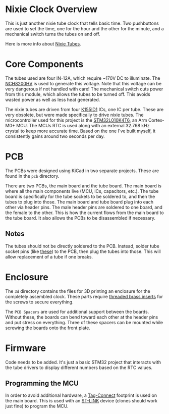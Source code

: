 # Nixie Clock Overview

This is just another nixie tube clock that tells basic time. Two pushbuttons are used to set the time, one for the hour and the other for the minute, and a mechanical switch turns the tubes on and off.

Here is more info about [Nixie Tubes](https://en.wikipedia.org/wiki/Nixie_tube).

# Core Components

The tubes used are four IN-12A, which require ~170V DC to illuminate. The
[NCH8200HV](https://omnixie.com/products/nch8200hv-nixie-hv-power-module)
is used to generate this voltage. Note that this voltage can be very dangerous if not handled with care! The mechanical switch cuts power from this module, which allows the tubes to be turned off. This avoids wasted power as well as less heat generated.

The nixie tubes are driven from four [K155ID1](https://tubehobby.com/datasheets/k155id1.pdf) ICs, one IC per tube. These are very obsolete, but were made specifically to drive nixie tubes. The microcontroller used for this project is the [STM32L010K4T6](https://www.st.com/en/microcontrollers-microprocessors/stm32l010k4.html), an Arm Cortex-M0+ MCU. The MCUs RTC is used along with an external 32.768 kHz crystal to keep more accurate time. Based on the one I've built myself, it consistently gains around two seconds per day.

# PCB

The PCBs were designed using KiCad in two separate projects. These are found in the `pcb` directory.

There are two PCBs, the main board and the tube board. The main board is where all the main components live (MCU, ICs, capacitors, etc.). The tube board is specifically for the tube sockets to be soldered to, and then the tubes to plug into those. The main board and tube board plug into each other via header pins. The male header pins are soldered to one board, and the female to the other. This is how the current flows from the main board to the tube board. It also allows the PCBs to be disassembled if necessary.

## Notes

The tubes should not be directly soldered to the PCB. Instead, solder tube socket pins (like
[these](https://www.etsy.com/listing/856456136/gold-plated-nixievfd-tube-socket-pins?click_key=3aa738477236e6aae10748a8f744ee708d0334e3%3A856456136&click_sum=6581c23f&ref=listing-free-shipping-bundle-1))
to the PCB, then plug the tubes into those. This will allow replacement of a tube if one breaks.

# Enclosure

The `3d` directory contains the files for 3D printing an enclosure for the completely assembled clock. These parts require [threaded brass inserts](https://www.amazon.com/gp/product/B07HKT5W7S/ref=ppx_yo_dt_b_asin_title_o04_s00?ie=UTF8&psc=1)
for the screws to secure everything.

The `PCB Spacers` are used for additional support between the boards. Without these, the boards can bend toward each other at the header pins and put stress on everything. Three of these spacers can be mounted while screwing the boards onto the front plate.

# Firmware

Code needs to be added. It's just a basic STM32 project that interacts with the tube drivers to display different numbers based on the RTC values.

## Programming the MCU

In order to avoid additional hardware, a
[Tag-Connect](https://www.tag-connect.com/product/tc2030-idc-6-pin-tag-connect-plug-of-nails-spring-pin-cable-with-legs)
footprint is used on the main board. This is used with an
[ST-LINK](https://www.st.com/en/development-tools/st-link-v2.html)
device (clones should work just fine) to program the MCU.